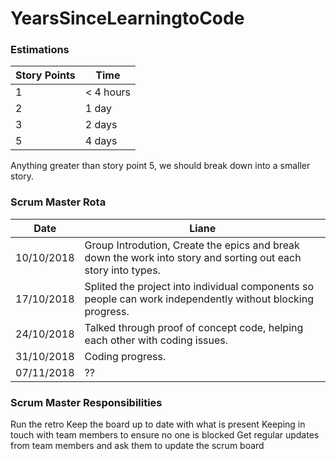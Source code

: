 # YearsSinceLearningtoCode

### Estimations

| Story Points  | Time |
| ------------- | ------------- |
| 1  | < 4 hours |
| 2  | 1 day  |
| 3  | 2 days |
| 5  | 4 days |

Anything greater than story point 5, we should break down into a smaller story.

### Scrum Master Rota

| Date        |  Liane  |
| ------------| ------------- |
| 10/10/2018  | Group Introdution, Create the epics and break down the work into story and sorting out each story into types. |
| 17/10/2018  | Splited the project into individual components so people can work independently without blocking progress. |
| 24/10/2018  | Talked through proof of concept code, helping each other with coding issues. |
| 31/10/2018  | Coding progress. |
| 07/11/2018  | ?? |

### Scrum Master Responsibilities
Run the retro
Keep the board up to date with what is present
Keeping in touch with team members to ensure no one is blocked
Get regular updates from team members and ask them to update the scrum board
